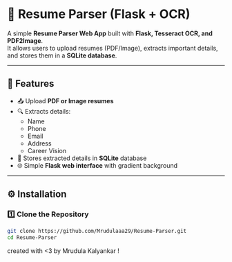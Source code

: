 # 📄 Resume Parser (Flask + OCR)

A simple **Resume Parser Web App** built with **Flask, Tesseract OCR, and PDF2Image**.  
It allows users to upload resumes (PDF/Image), extracts important details, and stores them in a **SQLite database**.

---

## 🚀 Features
- 📤 Upload **PDF or Image resumes**  
- 🔍 Extracts details:
  - Name
  - Phone
  - Email
  - Address
  - Career Vision
- 💾 Stores extracted details in **SQLite** database  
- 🌐 Simple **Flask web interface** with gradient background  

---

## ⚙️ Installation

### 1️⃣ Clone the Repository
```bash
git clone https://github.com/Mrudulaaa29/Resume-Parser.git
cd Resume-Parser
```
created with <3 by Mrudula Kalyankar !
